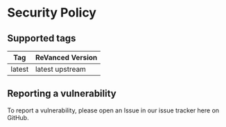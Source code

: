 # Security Policy

## Supported tags

| Tag    | ReVanced Version |
| ------ | ---------------- |
| latest | latest upstream  |

## Reporting a vulnerability

To report a vulnerability, please open an Issue in our issue tracker here on GitHub.